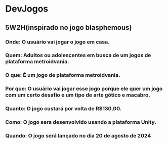 # DevJogos

## 5W2H(inspirado no jogo blasphemous)

### Onde: O usuário vai jogar o jogo em casa.
### Quem: Adultos ou adolescentes em busca de um jogos de plataforma metroidvania.
### O que: É um jogo de plataforma metroidvania.
### Por que: O usuário vai jogar esse jogo porque ele quer um jogo com um certo desafio e um tipo de arte gótico e macabro.
### Quanto: O jogo custará por volta de R$130,00.
### Como: O jogo sera desenvolvido usando a plataforma Unity.
### Quando: O jogo será lançado no dia 20 de agosto de 2024





